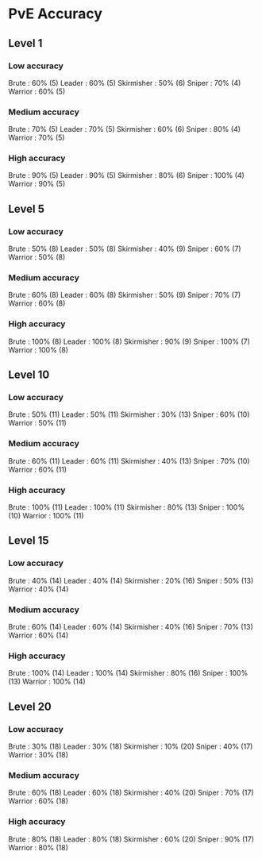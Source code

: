 # PvE Accuracy

## Level 1

### Low accuracy
Brute             : 60% (5)
Leader            : 60% (5)
Skirmisher        : 50% (6)
Sniper            : 70% (4)
Warrior           : 60% (5)

### Medium accuracy
Brute             : 70% (5)
Leader            : 70% (5)
Skirmisher        : 60% (6)
Sniper            : 80% (4)
Warrior           : 70% (5)

### High accuracy
Brute             : 90% (5)
Leader            : 90% (5)
Skirmisher        : 80% (6)
Sniper            : 100% (4)
Warrior           : 90% (5)

## Level 5

### Low accuracy
Brute             : 50% (8)
Leader            : 50% (8)
Skirmisher        : 40% (9)
Sniper            : 60% (7)
Warrior           : 50% (8)

### Medium accuracy
Brute             : 60% (8)
Leader            : 60% (8)
Skirmisher        : 50% (9)
Sniper            : 70% (7)
Warrior           : 60% (8)

### High accuracy
Brute             : 100% (8)
Leader            : 100% (8)
Skirmisher        : 90% (9)
Sniper            : 100% (7)
Warrior           : 100% (8)

## Level 10

### Low accuracy
Brute             : 50% (11)
Leader            : 50% (11)
Skirmisher        : 30% (13)
Sniper            : 60% (10)
Warrior           : 50% (11)

### Medium accuracy
Brute             : 60% (11)
Leader            : 60% (11)
Skirmisher        : 40% (13)
Sniper            : 70% (10)
Warrior           : 60% (11)

### High accuracy
Brute             : 100% (11)
Leader            : 100% (11)
Skirmisher        : 80% (13)
Sniper            : 100% (10)
Warrior           : 100% (11)

## Level 15

### Low accuracy
Brute             : 40% (14)
Leader            : 40% (14)
Skirmisher        : 20% (16)
Sniper            : 50% (13)
Warrior           : 40% (14)

### Medium accuracy
Brute             : 60% (14)
Leader            : 60% (14)
Skirmisher        : 40% (16)
Sniper            : 70% (13)
Warrior           : 60% (14)

### High accuracy
Brute             : 100% (14)
Leader            : 100% (14)
Skirmisher        : 80% (16)
Sniper            : 100% (13)
Warrior           : 100% (14)

## Level 20

### Low accuracy
Brute             : 30% (18)
Leader            : 30% (18)
Skirmisher        : 10% (20)
Sniper            : 40% (17)
Warrior           : 30% (18)

### Medium accuracy
Brute             : 60% (18)
Leader            : 60% (18)
Skirmisher        : 40% (20)
Sniper            : 70% (17)
Warrior           : 60% (18)

### High accuracy
Brute             : 80% (18)
Leader            : 80% (18)
Skirmisher        : 60% (20)
Sniper            : 90% (17)
Warrior           : 80% (18)
